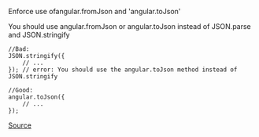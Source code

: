 Enforce use ofangular.fromJson and 'angular.toJson'

You should use angular.fromJson or angular.toJson instead of JSON.parse and JSON.stringify

```
//Bad:
JSON.stringify({
    // ...
}); // error: You should use the angular.toJson method instead of JSON.stringify

//Good:
angular.toJson({
    // ...
});
```

[Source](https://github.com/EmmanuelDemey/eslint-plugin-angular/blob/HEAD/docs/rules/json-functions.md)
